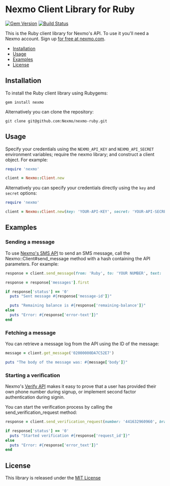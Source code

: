 Nexmo Client Library for Ruby
=============================

[![Gem Version](https://badge.fury.io/rb/nexmo.svg)](https://badge.fury.io/rb/nexmo) [![Build Status](https://api.travis-ci.org/Nexmo/nexmo-ruby.svg?branch=master)](https://travis-ci.org/Nexmo/nexmo-ruby)

This is the Ruby client library for Nexmo's API. To use it you'll
need a Nexmo account. Sign up [for free at nexmo.com][signup].

* [Installation](#installation)
* [Usage](#usage)
* [Examples](#examples)
* [License](#license)


Installation
------------

To install the Ruby client library using Rubygems:

    gem install nexmo

Alternatively you can clone the repository:

    git clone git@github.com:Nexmo/nexmo-ruby.git


Usage
-----

Specify your credentials using the `NEXMO_API_KEY` and `NEXMO_API_SECRET`
environment variables; require the nexmo library; and construct a client object.
For example:

```ruby
require 'nexmo'

client = Nexmo::Client.new
```

Alternatively you can specify your credentials directly using the `key`
and `secret` options:

```ruby
require 'nexmo'

client = Nexmo::Client.new(key: 'YOUR-API-KEY', secret: 'YOUR-API-SECRET')
```


Examples
--------

### Sending a message

To use [Nexmo's SMS API][doc_sms] to send an SMS message, call the Nexmo::Client#send_message
method with a hash containing the API parameters. For example:

```ruby
response = client.send_message(from: 'Ruby', to: 'YOUR NUMBER', text: 'Hello world')

response = response['messages'].first

if response['status'] == '0'
  puts "Sent message #{response['message-id']}"

  puts "Remaining balance is #{response['remaining-balance']}"
else
  puts "Error: #{response['error-text']}"
end
```

### Fetching a message

You can retrieve a message log from the API using the ID of the message:

```ruby
message = client.get_message('02000000DA7C52E7')

puts "The body of the message was: #{message['body']}"
```

### Starting a verification

Nexmo's [Verify API][doc_verify] makes it easy to prove that a user has provided their
own phone number during signup, or implement second factor authentication during signin.

You can start the verification process by calling the send_verification_request method:

```ruby
response = client.send_verification_request(number: '441632960960', brand: 'MyApp')

if response['status'] == '0'
  puts "Started verification #{response['request_id']}"
else
  puts "Error: #{response['error_text']}"
end
```


License
-------

This library is released under the [MIT License][license]

[signup]: https://dashboard.nexmo.com/sign-up?utm_source=DEV_REL&utm_medium=github&utm_campaign=ruby-client-library
[doc_sms]: https://docs.nexmo.com/messaging/sms-api?utm_source=DEV_REL&utm_medium=github&utm_campaign=ruby-client-library
[doc_verify]: https://docs.nexmo.com/verify/api-reference?utm_source=DEV_REL&utm_medium=github&utm_campaign=ruby-client-library
[license]: LICENSE.txt
